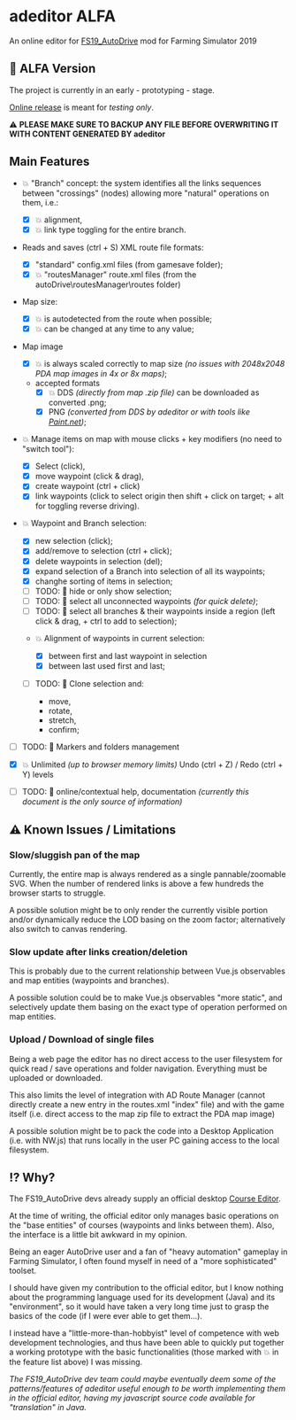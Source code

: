 # adeditor ALFA

An online editor for [FS19_AutoDrive](https://github.com/Stephan-S/FS19_AutoDrive) mod for Farming Simulator 2019

## 🚧 ALFA Version

The project is currently in an early - prototyping - stage.

[Online release](http://manierim.github.io/adeditor/) is meant for _testing only_.

⚠️ **PLEASE MAKE SURE TO BACKUP ANY FILE BEFORE OVERWRITING IT WITH CONTENT GENERATED BY adeditor**

## Main Features

- 💥 "Branch" concept: the system identifies all the links sequences between "crossings" (nodes) allowing more "natural" operations on them, i.e.:

  - [x] 💥 alignment,
  - [x] 💥 link type toggling for the entire branch.

- Reads and saves (ctrl + S) XML route file formats:

  - [x] "standard" config.xml files (from gamesave folder);
  - [x] 💥 "routesManager" route.xml files (from the autoDrive\routesManager\routes folder)

- Map size:

  - [x] 💥 is autodetected from the route when possible;
  - [x] 💥 can be changed at any time to any value;

- Map image

  - [x] 💥 is always scaled correctly to map size
        _(no issues with 2048x2048 PDA map images in 4x or 8x maps)_;
  - accepted formats
    - [x] 💥 DDS _(directly from map .zip file)_ can be downloaded as converted .png;
    - [x] PNG _(converted from DDS by adeditor or with tools like [Paint.net](https://www.getpaint.net/))_;

- 💥 Manage items on map with mouse clicks + key modifiers (no need to "switch tool"):

  - [x] Select (click),
  - [x] move waypoint (click & drag),
  - [x] create waypoint (ctrl + click)
  - [x] link waypoints
        (click to select origin then shift + click on target; + alt for toggling reverse driving).

- 💥 Waypoint and Branch selection:

  - [x] new selection (click);
  - [x] add/remove to selection (ctrl + click);
  - [x] delete waypoints in selection (del);
  - [x] expand selection of a Branch into selection of all its waypoints;
  - [x] changhe sorting of items in selection;
  - [ ] TODO: 🚧 hide or only show selection;
  - [ ] TODO: 🚧 select all unconnected waypoints _(for quick delete)_;
  - [ ] TODO: 🚧 select all branches & their waypoints inside a region (left click & drag, + ctrl to add to selection);

  - 💥 Alignment of waypoints in current selection:

    - [x] between first and last waypoint in selection
    - [x] between last used first and last;

  - [ ] TODO: 🚧 Clone selection and:

    - move,
    - rotate,
    - stretch,
    - confirm;

- [ ] TODO: 🚧 Markers and folders management

- [x] 💥 Unlimited _(up to browser memory limits)_ Undo (ctrl + Z) / Redo (ctrl + Y) levels

- [ ] TODO: 🚧 online/contextual help, documentation
      _(currently this document is the only source of information)_

## ⚠️ Known Issues / Limitations

### Slow/sluggish pan of the map

Currently, the entire map is always rendered as a single pannable/zoomable SVG.
When the number of rendered links is above a few hundreds the browser starts to struggle.

A possible solution might be to only render the currently visible portion and/or dynamically reduce the LOD basing on the zoom factor; alternatively also switch to canvas rendering.

### Slow update after links creation/deletion

This is probably due to the current relationship between Vue.js observables and map entities (waypoints and branches).

A possible solution could be to make Vue.js observables "more static", and selectively update them basing on the exact type of operation performed on map entities.

### Upload / Download of single files

Being a web page the editor has no direct access to the user filesystem for quick read / save operations and folder navigation. Everything must be uploaded or downloaded.

This also limits the level of integration with AD Route Manager (cannot directly create a new entry in the routes.xml "index" file) and with the game itself (i.e. direct access to the map zip file to extract the PDA map image)

A possible solution might be to pack the code into a Desktop Application (i.e. with NW.js) that runs locally in the user PC gaining access to the local filesystem.

## ⁉️ Why?

The FS19_AutoDrive devs already supply an official desktop [Course Editor](https://github.com/Stephan-S/FS19_AutoDrive/raw/master/AutoDrive%20Course%20Editor/AD.jar).

At the time of writing, the official editor only manages basic operations on the "base entities" of courses (waypoints and links between them). Also, the interface is a little bit awkward in my opinion.

Being an eager AutoDrive user and a fan of "heavy automation" gameplay in Farming Simulator, I often found myself in need of a "more sophisticated" toolset.

I should have given my contribution to the official editor, but I know nothing about the programming language used for its development (Java) and its "environment", so it would have taken a very long time just to grasp the basics of the code (if I were ever able to get them...).

I instead have a "little-more-than-hobbyist" level of competence with web development technologies, and thus have been able to quickly put together a working prototype with the basic functionalities (those marked with 💥 in the feature list above) I was missing.

_The FS19_AutoDrive dev team could maybe eventually deem some of the patterns/features of adeditor useful enough to be worth implementing them in the official editor, having my javascript source code available for "translation" in Java._

